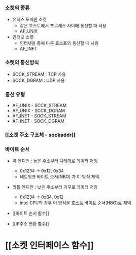 ### 소켓의 종류
- 유닉스 도메인 소켓
	- 같은 호스트에서 프로세스 사이에 통신할 때 사용
	- AF_UNIX
- 인터넷 소켓
	- 인터넷을 통해 다른 호스트와 통신할 때 사용
	- AF_INET
### 소켓의 통신방식
- SOCK_STREAM : TCP 사용
- SOCK_DGRAM  : UDP 사용

### 통신 유형
- AF_UNIX - SOCK_STREAM
- AF_UNIX - SOCK_DGRAM
- AF_INET - SOCK_STREAM
- AF_INET - SOCK_DGRAM

###  [[소켓 주소 구조체 - sockaddr]]

### 바이트 순서
- 빅 엔디언 : 높은 주소부터 차례대로 데이터 저장
	- 0x1234 -> 0x12, 0x34
	- 네트워크 바이트 순서(NBO) 가 이 방식 채택.
- 리틀 엔디언 : 낮은 주소부터 거꾸로 데이터 저장
	- 0x1234 -> 0x34, 0x12
	- intel CPU의 경우 이 방식을 호스트 바이트 순서(HBO)로 채택

- [[바이트 순서 함수]]
- [[IP주소 변환 함수]]


# [[소켓 인터페이스 함수]]
